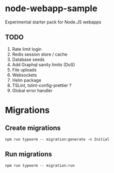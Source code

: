 # node-webapp-sample
Experimental starter pack for Node.JS webapps

## TODO
1. Rate limit login
1. Redis session store / cache
1. Database seeds
1. Add Graphql sanity limits (DoS)
1. File uploads
1. Websockets
1. Helm package
1. TSLint, tslint-config-prettier ?
1. Global error handler

# Migrations
## Create migrations

    npm run typeorm -- migration:generate -n Initial

## Run migrations

    npm run typeorm -- migration:run
